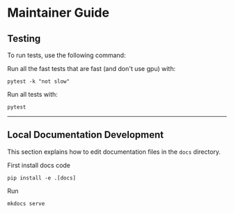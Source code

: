 # Maintainer Guide

## Testing

To run tests, use the following command:

Run all the fast tests that are fast (and don't use gpu) with:

```console
pytest -k "not slow"
```

Run all tests with:

```
pytest
```

______________________________________________________________________

## Local Documentation Development

This section explains how to edit documentation files in the `docs` directory.

First install docs code

```console
pip install -e .[docs]
```

Run

```console
mkdocs serve
```
